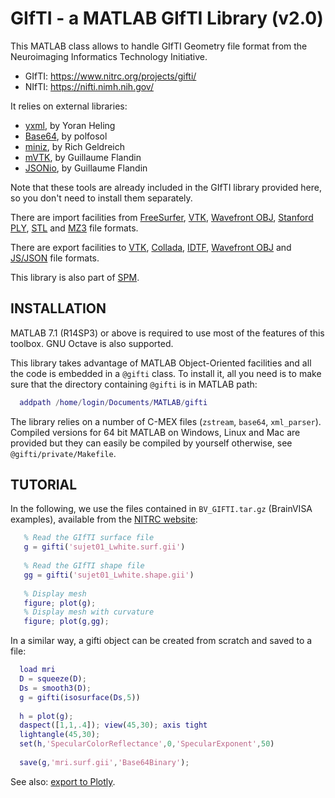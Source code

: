  GIfTI - a MATLAB GIfTI Library (v2.0)
 =====================================

 This MATLAB class allows to handle GIfTI Geometry file format from the 
 Neuroimaging Informatics Technology Initiative.
   * GIfTI: https://www.nitrc.org/projects/gifti/
   * NIfTI: https://nifti.nimh.nih.gov/

 It relies on external libraries:
   * [yxml](https://dev.yorhel.nl/yxml), by Yoran Heling
   * [Base64](https://stackoverflow.com/a/37109258), by polfosol
   * [miniz](https://github.com/richgel999/miniz), by Rich Geldreich
   * [mVTK](https://www.artefact.tk/software/matlab/mvtk/), by Guillaume Flandin
   * [JSONio](https://www.artefact.tk/software/matlab/jsonio/), by Guillaume Flandin

 Note that these tools are already included in the GIfTI library provided
 here, so you don't need to install them separately.

 There are import facilities from [FreeSurfer](https://surfer.nmr.mgh.harvard.edu/fswiki/FileFormats),
 [VTK](https://vtk.org/), [Wavefront OBJ](https://www.wikipedia.org/wiki/Wavefront_.obj_file),
 [Stanford PLY](https://www.wikipedia.org/wiki/PLY_%28file_format%29),
 [STL](https://www.wikipedia.org/wiki/STL_%28file_format%29) and
 [MZ3](https://github.com/neurolabusc/surf-ice/tree/master/mz3) file formats.

 There are export facilities to [VTK](https://vtk.org/),
 [Collada](https://www.khronos.org/collada/),
 [IDTF](http://www.meshlab.net/),
 [Wavefront OBJ](https://www.wikipedia.org/wiki/Wavefront_.obj_file) and
 [JS/JSON](https://plot.ly/javascript/) file formats.

 This library is also part of [SPM](https://www.fil.ion.ucl.ac.uk/spm/).

 INSTALLATION
 ------------
 
 MATLAB 7.1 (R14SP3) or above is required to use most of the features of
 this toolbox. GNU Octave is also supported.
 
 This library takes advantage of MATLAB Object-Oriented facilities and all
 the code is embedded in a `@gifti` class. To install it, all you need is to 
 make sure that the directory containing `@gifti` is in MATLAB path:
 
```matlab
  addpath /home/login/Documents/MATLAB/gifti
```
 
 The library relies on a number of C-MEX files (`zstream`, `base64`, `xml_parser`).
 Compiled versions for 64 bit MATLAB on Windows, Linux and Mac are provided
 but they can easily be compiled by yourself otherwise, see `@gifti/private/Makefile`.
  
 TUTORIAL
 --------
 
 In the following, we use the files contained in `BV_GIFTI.tar.gz`
 (BrainVISA examples), available from the [NITRC website](https://www.nitrc.org/frs/?group_id=75&release_id=123): 
   
```matlab
   % Read the GIfTI surface file
   g = gifti('sujet01_Lwhite.surf.gii')
    
   % Read the GIfTI shape file
   gg = gifti('sujet01_Lwhite.shape.gii')
   
   % Display mesh
   figure; plot(g);
   % Display mesh with curvature
   figure; plot(g,gg);
```
   
 In a similar way, a gifti object can be created from scratch and saved to a file:
   
 ```matlab
   load mri
   D = squeeze(D);
   Ds = smooth3(D);
   g = gifti(isosurface(Ds,5))
   
   h = plot(g);
   daspect([1,1,.4]); view(45,30); axis tight
   lightangle(45,30);
   set(h,'SpecularColorReflectance',0,'SpecularExponent',50)
    
   save(g,'mri.surf.gii','Base64Binary');
```

 See also: [export to Plotly](https://gllmflndn.github.io/gifti/).
